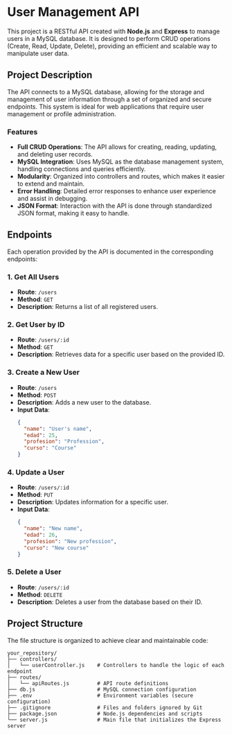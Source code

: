 # User Management API

This project is a RESTful API created with **Node.js** and **Express** to manage users in a MySQL database. It is designed to perform CRUD operations (Create, Read, Update, Delete), providing an efficient and scalable way to manipulate user data.

## Project Description

The API connects to a MySQL database, allowing for the storage and management of user information through a set of organized and secure endpoints. This system is ideal for web applications that require user management or profile administration.

### Features

- **Full CRUD Operations**: The API allows for creating, reading, updating, and deleting user records.
- **MySQL Integration**: Uses MySQL as the database management system, handling connections and queries efficiently.
- **Modularity**: Organized into controllers and routes, which makes it easier to extend and maintain.
- **Error Handling**: Detailed error responses to enhance user experience and assist in debugging.
- **JSON Format**: Interaction with the API is done through standardized JSON format, making it easy to handle.

## Endpoints

Each operation provided by the API is documented in the corresponding endpoints:

### 1. Get All Users
   - **Route**: `/users`
   - **Method**: `GET`
   - **Description**: Returns a list of all registered users.

### 2. Get User by ID
   - **Route**: `/users/:id`
   - **Method**: `GET`
   - **Description**: Retrieves data for a specific user based on the provided ID.

### 3. Create a New User
   - **Route**: `/users`
   - **Method**: `POST`
   - **Description**: Adds a new user to the database.
   - **Input Data**:
     ```json
     {
       "name": "User's name",
       "edad": 25,
       "profesion": "Profession",
       "curso": "Course"
     }
     ```

### 4. Update a User
   - **Route**: `/users/:id`
   - **Method**: `PUT`
   - **Description**: Updates information for a specific user.
   - **Input Data**:
     ```json
     {
       "name": "New name",
       "edad": 26,
       "profesion": "New profession",
       "curso": "New course"
     }
     ```

### 5. Delete a User
   - **Route**: `/users/:id`
   - **Method**: `DELETE`
   - **Description**: Deletes a user from the database based on their ID.

## Project Structure

The file structure is organized to achieve clear and maintainable code:

```plaintext
your_repository/
├── controllers/
│   └── userController.js    # Controllers to handle the logic of each endpoint
├── routes/
│   └── apiRoutes.js         # API route definitions
├── db.js                    # MySQL connection configuration
├── .env                     # Environment variables (secure configuration)
├── .gitignore               # Files and folders ignored by Git
├── package.json             # Node.js dependencies and scripts
└── server.js                # Main file that initializes the Express server
